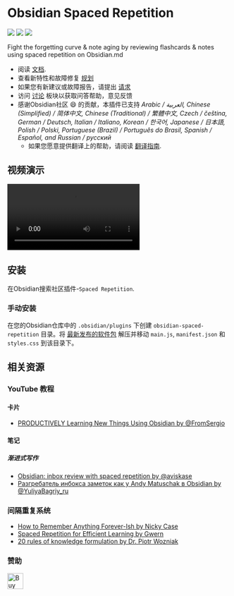 # Obsidian Spaced Repetition

<img src="https://img.shields.io/github/downloads/st3v3nmw/obsidian-spaced-repetition/total" /> <img src="https://img.shields.io/github/downloads/st3v3nmw/obsidian-spaced-repetition/latest/total?style=flat-square" /> <img src="https://img.shields.io/github/manifest-json/v/st3v3nmw/obsidian-spaced-repetition?style=flat-square" />

Fight the forgetting curve & note aging by reviewing flashcards & notes using spaced repetition on Obsidian.md

-   阅读 [文档](https://www.stephenmwangi.com/obsidian-spaced-repetition/).
-   查看新特性和故障修复 [规划](https://github.com/st3v3nmw/obsidian-spaced-repetition/projects/2/)
-   如果您有新建议或故障报告，请提出 [请求](https://github.com/st3v3nmw/obsidian-spaced-repetition/issues/)
-   访问 [讨论](https://github.com/st3v3nmw/obsidian-spaced-repetition/discussions/) 板块以获取问答帮助，意见反馈
-   感谢Obsidian社区 😄 的贡献，本插件已支持 _Arabic / العربية, Chinese (Simplified) / 简体中文, Chinese (Traditional) / 繁體中文, Czech / čeština, German / Deutsch, Italian / Italiano, Korean / 한국어, Japanese / 日本語, Polish / Polski, Portuguese (Brazil) / Português do Brasil, Spanish / Español, and Russian / русский_
    -   如果您愿意提供翻译上的帮助，请阅读 [翻译指南](https://www.stephenmwangi.com/obsidian-spaced-repetition/contributing/#translating_1).

## 视频演示

<video controls>
  <source src="https://user-images.githubusercontent.com/43380836/115256965-5d455f00-a138-11eb-988f-27ba29f328a0.mp4" type="video/mp4">
</video>

## 安装

在Obsidian搜索社区插件-`Spaced Repetition`.

### 手动安装

在您的Obsidian仓库中的 `.obsidian/plugins` 下创建 `obsidian-spaced-repetition` 目录。将 [最新发布的软件包](https://github.com/st3v3nmw/obsidian-spaced-repetition/releases) 解压并移动 `main.js`, `manifest.json` 和 `styles.css` 到该目录下。

## 相关资源

### YouTube 教程

#### 卡片

-   [PRODUCTIVELY Learning New Things Using Obsidian by @FromSergio](https://youtu.be/DwSNZEW6jCU)

#### 笔记

##### 渐进式写作

-   [Obsidian: inbox review with spaced repetition by @aviskase](https://youtu.be/zG5r7QIY_TM)
-   [Разгребатель инбокса заметок как у Andy Matuschak в Obsidian by @YuliyaBagriy_ru](https://youtu.be/CF6SSHB74cs)

### 间隔重复系统

-   [How to Remember Anything Forever-Ish by Nicky Case](https://ncase.me/remember/)
-   [Spaced Repetition for Efficient Learning by Gwern](https://www.gwern.net/Spaced-repetition/)
-   [20 rules of knowledge formulation by Dr. Piotr Wozniak](https://supermemo.guru/wiki/20_rules_of_knowledge_formulation)

### 赞助

<a href='https://ko-fi.com/M4M44DEN6' target='_blank'><img height='36' style='border:0px;height:36px;' src='https://cdn.ko-fi.com/cdn/kofi3.png?v=2' border='0' alt='Buy Me a Coffee at ko-fi.com' /></a>

